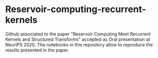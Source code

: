 # Reservoir-computing-recurrent-kernels
Github associated to the paper "Reservoir Computing Meet Recurrent Kernels and Structured Transforms" accepted as Oral presentation at NeurIPS 2020. 
The notebooks in this repository allow to reproduce the results presented in the paper.
